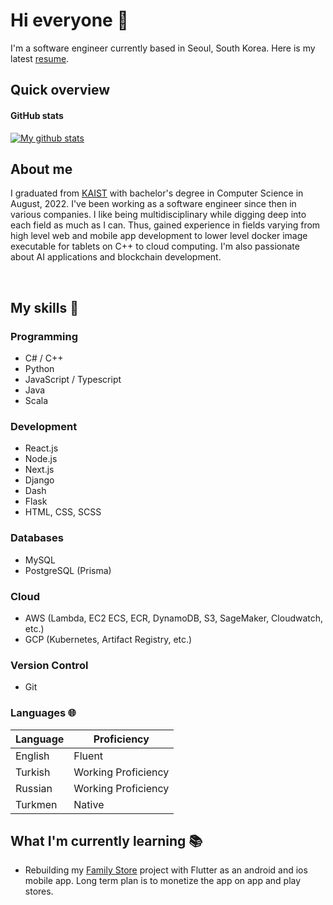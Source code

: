 # Hi everyone :wave:

I'm a software engineer currently based in Seoul, South Korea. Here is my latest [resume](https://intizar-t.github.io/resume.github.io/).

## Quick overview

#### GitHub stats

<a href="https://github.com/anuraghazra/github-readme-stats">
  <img align="center" src="https://github-readme-stats.anuraghazra1.vercel.app/api?username=Intizar-T&theme=dracula" alt="My github stats" />
</a>

<br />

## About me

I graduated from [KAIST](https://www.kaist.ac.kr/en/) with bachelor's degree in Computer Science in August, 2022. I've been working as a software engineer since then in various companies. I like being
multidisciplinary while digging deep into each field as much as I can. Thus, gained experience in fields varying from high level web and mobile app development to lower level docker image executable
for tablets on C++ to cloud computing. I'm also passionate about AI applications and blockchain development.

<br />

## My skills 📜

### Programming

- C# / C++
- Python
- JavaScript / Typescript
- Java
- Scala

### Development

- React.js
- Node.js
- Next.js
- Django
- Dash
- Flask
- HTML, CSS, SCSS

### Databases

- MySQL
- PostgreSQL (Prisma)

### Cloud

- AWS (Lambda, EC2 ECS, ECR, DynamoDB, S3, SageMaker, Cloudwatch, etc.)
- GCP (Kubernetes, Artifact Registry, etc.)

### Version Control

- Git

### Languages 🌐

| Language | Proficiency         |
| -------- | ------------------- |
| English  | Fluent              |
| Turkish  | Working Proficiency |
| Russian  | Working Proficiency |
| Turkmen  | Native              |

## What I'm currently learning 📚

- Rebuilding my [Family Store](https://intizar-t.github.io/family-store/) project with Flutter as an android and ios mobile app. Long term plan is to monetize the app on app and play stores.
